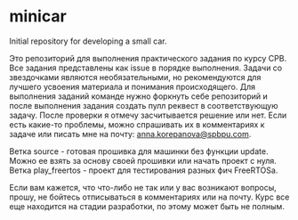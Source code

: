 # minicar
Initial repository for developing a small car.

Это репозиторий для выполнения практического задания по курсу СРВ. Все задания представлены как issue в порядке выполнения. Задачи со звездочками являются необязательными, но рекомендуются для лучшего усвоения материала и понимания происходящего. 
Для выполнения заданий команде нужно форкнуть себе репозиторий и после выполнения задания создать пулл реквест в соответствующую задачу. После проверки я отмечу засчитывается решение или нет. 
Если есть какие-то проблемы, можно спрашивать их в комментариях к задаче или писать мне на почту: anna.korepanova@spbpu.com.

Ветка source - готовая прошивка для машинки без функции update. Можно ее взять за основу своей прошивки или начать проект с нуля.
Ветка play_freertos - проект для тестирования разных фич FreeRTOSа.

Если вам кажется, что что-либо не так или у вас возникают вопросы, прошу, не бойтесь отписываться в комментариях или на почту. Курс все еще находится на стадии разработки, по этому может быть не полным.
